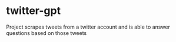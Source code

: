 # twitter-gpt

Project scrapes tweets from a twitter account and is able to answer questions based on those tweets
